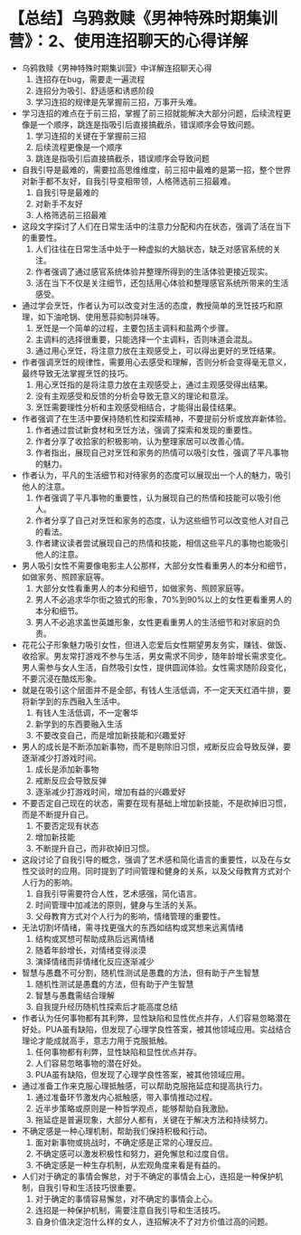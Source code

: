 # 【总结】乌鸦救赎《男神特殊时期集训营》：2、使用连招聊天的心得详解

-   乌鸦救赎《男神特殊时期集训营》中详解连招聊天心得
    1.  连招存在bug，需要走一遍流程
    2.  连招分为吸引、舒适感和诱惑阶段
    3.  学习连招的规律是先掌握前三招，万事开头难。
-   学习连招的难点在于前三招，掌握了前三招就能解决大部分问题，后续流程更像是一个顺序，跳连是指吸引后直接搞截杀，错误顺序会导致问题。
    1.  学习连招的关键在于掌握前三招
    2.  后续流程更像是一个顺序
    3.  跳连是指吸引后直接搞截杀，错误顺序会导致问题
-   自我引导是最难的，需要拉高思维维度，前三招中最难的是第一招，整个世界对新手都不友好，自我引导变相带领，人格筛选前三招最难。
    1.  自我引导是最难的
    2.  对新手不友好
    3.  人格筛选前三招最难
-   这段文字探讨了人们在日常生活中的注意力分配和内在状态，强调了活在当下的重要性。
    1.  人们往往在日常生活中处于一种虚拟的大脑状态，缺乏对感官系统的关注。
    2.  作者强调了通过感官系统体验并整理所得到的生活体验更接近现实。
    3.  活在当下不仅是关注细节，还包括用心体验和整理感官系统所带来的生活感受。
-   通过学会烹饪，作者认为可以改变对生活的态度，教授简单的烹饪技巧和原理，如下油呛锅、使用葱蒜抑制异味等。
    1.  烹饪是一个简单的过程，主要包括主调料和盐两个步骤。
    2.  主调料的选择很重要，只能选择一个主调料，否则味道会混乱。
    3.  通过用心烹饪，将注意力放在主观感受上，可以得出更好的烹饪结果。
-   作者强调烹饪的规律性，需要用心去感受和理解，否则分析会变得毫无意义，最终导致无法掌握烹饪的技巧。
    1.  用心烹饪指的是将注意力放在主观感受上，通过主观感受得出结果。
    2.  没有主观感受和反馈的分析会导致无意义的理论和意淫。
    3.  烹饪需要理性分析和主观感受相结合，才能得出最佳结果。
-   作者强调了在生活中要保持随机性和探索精神，不要提前分析或放弃新体验。
    1.  作者通过尝试新食材和烹饪方法，强调了探索和发现的重要性。
    2.  作者分享了收拾家的积极影响，认为整理家居可以改善心情。
    3.  作者指出，展现自己对烹饪和家务的热情可以吸引女性，强调了平凡事物的魅力。
-   作者认为，平凡的生活细节和对待家务的态度可以展现出一个人的魅力，吸引他人的注意。
    1.  作者强调了平凡事物的重要性，认为展现自己的热情和技能可以吸引他人。
    2.  作者分享了自己对烹饪和家务的态度，认为这些细节可以改变他人对自己的看法。
    3.  作者建议读者尝试展现自己的热情和技能，相信这些平凡的事物也能吸引他人的注意。
-   男人吸引女性不需要像电影主人公那样，大部分女性看重男人的本分和细节，如做家务、照顾家庭等。
    1.  大部分女性看重男人的本分和细节，如做家务、照顾家庭等。
    2.  男人不必追求华尔街之狼式的形象，70%到90%以上的女性更看重男人的本分和细节。
    3.  男人不必追求盖世英雄形象，女性更看重男人的生活细节和对家庭的负责。
-   花花公子形象魅力吸引女性，但进入恋爱后女性期望男友务实，赚钱、做饭、收拾家。男友常打游戏不参与生活，男女需求不同步，随年龄增长需求变化。男人需参与女人生活，自然吸引女性，提供圆润体验。女性需求随阶段变化，不要沉浸在酷炫形象。
-   就是在吸引这个层面并不是全部，有钱人生活低调，不一定天天红酒牛排，要将新学到的东西融入生活中。
    1.  有钱人生活低调，不一定奢华
    2.  新学到的东西要融入生活
    3.  不要改变自己，而是增加新技能和兴趣爱好
-   男人的成长是不断添加新事物，而不是剔除旧习惯，戒断反应会导致反弹，要逐渐减少打游戏时间。
    1.  成长是添加新事物
    2.  戒断反应会导致反弹
    3.  逐渐减少打游戏时间，增加有益的兴趣爱好
-   不要否定自己现在的状态，需要在现有基础上增加新技能，不是砍掉旧习惯，而是不断提升自己。
    1.  不要否定现有状态
    2.  增加新技能
    3.  不断提升自己，而非砍掉旧习惯。
-   这段讨论了自我引导的概念，强调了艺术感和简化语言的重要性，以及在与女性交谈时的应用。同时提到了时间管理和健身的关系，以及父母教育方式对个人行为的影响。
    1.  自我引导需要符合人性，艺术感强，简化语言。
    2.  时间管理中加减法的原则，健身与生活的关系。
    3.  父母教育方式对个人行为的影响，情绪管理的重要性。
-   无法切割坏情绪，需寻找更强大的东西如结构或冥想来远离情绪
    1.  结构或冥想可帮助成熟后远离情绪
    2.  随着年龄增长，对情绪变得淡漠
    3.  演绎情绪而非情绪化反应逐渐减少
-   智慧与愚蠢不可分割，随机性测试是愚蠢的方法，但有助于产生智慧
    1.  随机性测试是愚蠢的方法，但有助于产生智慧
    2.  智慧与愚蠢需结合理解
    3.  自我提升经历随机性探索后才能高度总结
-   作者认为任何事物都有其利弊，显性缺陷和显性优点并存，人们容易忽略潜在好处。PUA虽有缺陷，但发现了心理学良性答案，被其他领域应用。实战结合理论才能成就高手，意志力用于克服抵触。
    1.  任何事物都有利弊，显性缺陷和显性优点并存。
    2.  人们容易忽略事物的潜在好处。
    3.  PUA虽有缺陷，但发现了心理学良性答案，被其他领域应用。
-   通过准备工作来克服心理抵触感，可以帮助克服拖延症和提高执行力。
    1.  通过准备环节激发内心抵触感，带入事情推动过程。
    2.  近半步策略或原则是一种哲学观点，能够帮助自我激励。
    3.  拖延症是普遍现象，大部分人都有，关键在于解决方法和持续努力。
-   不确定感是一种心理机制，帮助我们保持积极和行动。
    1.  面对新事物或挑战时，不确定感是正常的心理反应。
    2.  不确定感可以激发积极性和努力，避免懈怠和过度自信。
    3.  不确定感是一种生存机制，从宏观角度来看是有益的。
-   人们对于确定的事情会懈怠，对于不确定的事情会上心，连招是一种保护机制，自我引导和生活技巧很重要。
    1.  对于确定的事情容易懈怠，对不确定的事情会上心。
    2.  连招是一种保护机制，需要注意自我引导和生活技巧。
    3.  自身价值决定泡什么样的女人，连招解决不了对方价值过高的问题。